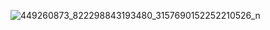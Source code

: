 ![449260873_822298843193480_3157690152252210526_n](https://github.com/user-attachments/assets/1cfe50a5-99c4-4681-99ed-ff23a8791c23)

